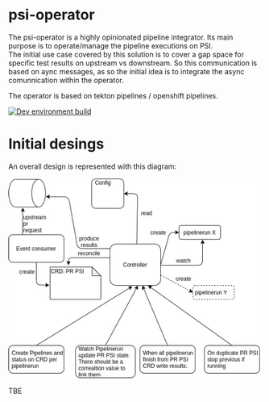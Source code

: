 # psi-operator

The psi-operator is a highly opinionated pipeline integrator. Its main purpose is to operate/manage the pipeline executions on PSI.    
The initial use case covered by this solution is to cover a gap space for specific test results on upstream vs downstream. So this communication
is based on aync messages, as so the initial idea is to integrate the async comunnication within the operator.  

The operator is based on tekton pipelines / openshift pipelines. 

[![Dev environment build](https://quay.io/repository/ariobolo/dev-operator/status)](https://quay.io/repository/ariobolo/dev-operator?tab=builds)

# Initial desings

An overall design is represented with this diagram:

![Initial desfing](docs/diagrams/initial_design_draft.jpg?raw=true)

TBE

